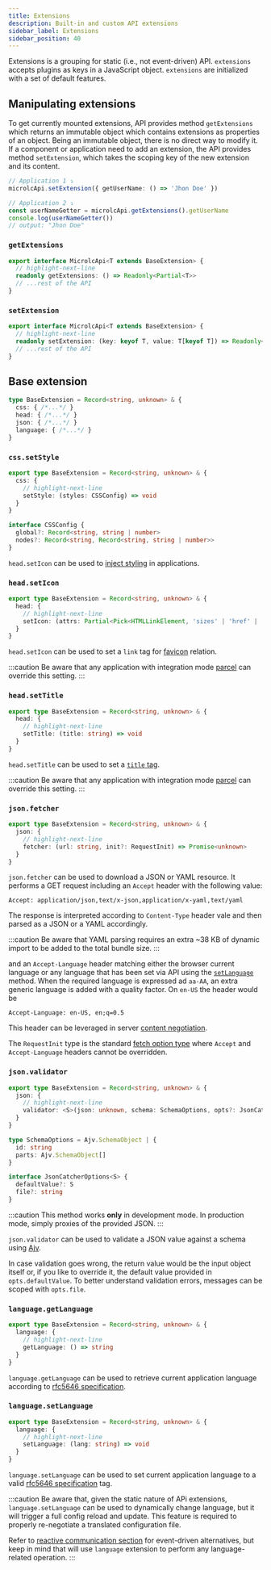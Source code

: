 ```yaml
---
title: Extensions
description: Built-in and custom API extensions
sidebar_label: Extensions
sidebar_position: 40
---
```


Extensions is a grouping for static (i.e., not event-driven) API. `extensions` accepts plugins as keys in a JavaScript
object. `extensions` are initialized with a set of default features.

## Manipulating extensions

To get currently mounted extensions, API provides method `getExtensions` which returns an immutable object which
contains extensions as properties of an object. Being an immutable object, there is no direct way to modify it. If
a component or application need to add an extension, the API provides method `setExtension`, which takes the scoping
key of the new extension and its content.

```typescript
// Application 1 ⤵
microlcApi.setExtension({ getUserName: () => 'Jhon Doe' })

// Application 2 ⤵
const userNameGetter = microlcApi.getExtensions().getUserName
console.log(userNameGetter())
// output: "Jhon Doe"
```

### `getExtensions`

```typescript
export interface MicrolcApi<T extends BaseExtension> {
  // highlight-next-line
  readonly getExtensions: () => Readonly<Partial<T>>
  // ...rest of the API
}
```

### `setExtension`

```typescript
export interface MicrolcApi<T extends BaseExtension> {
  // highlight-next-line
  readonly setExtension: (key: keyof T, value: T[keyof T]) => Readonly<T>
  // ...rest of the API
}
```

## Base extension

```typescript
type BaseExtension = Record<string, unknown> & {
  css: { /*...*/ }
  head: { /*...*/ }
  json: { /*...*/ }
  language: { /*...*/ }
}
```

### `css.setStyle`

```typescript
export type BaseExtension = Record<string, unknown> & {
  css: {
    // highlight-next-line
    setStyle: (styles: CSSConfig) => void
  }
}

interface CSSConfig {
  global?: Record<string, string | number>
  nodes?: Record<string, Record<string, string | number>>
}
```

`head.setIcon` can be used to [inject styling](../../docs/guides/style.md) in <micro-lc></micro-lc> applications.

### `head.setIcon`

```typescript
export type BaseExtension = Record<string, unknown> & {
  head: {
    // highlight-next-line
    setIcon: (attrs: Partial<Pick<HTMLLinkElement, 'sizes' | 'href' | 'type'>>) => void
  }
}
```

`head.setIcon` can be used to set a `link` tag for [favicon](https://developer.mozilla.org/en-US/docs/Glossary/Favicon)
relation.

:::caution
Be aware that any application with integration mode [parcel](../../docs/guides/applications/parcels.md) can override this 
setting.
:::

### `head.setTitle`

```typescript
export type BaseExtension = Record<string, unknown> & {
  head: {
    // highlight-next-line
    setTitle: (title: string) => void
  }
}
```

`head.setTitle` can be used to set a [`title` tag](https://developer.mozilla.org/en-US/docs/Web/HTML/Element/title).

:::caution
Be aware that any application with integration mode [parcel](../../docs/guides/applications/parcels.md) can override this
setting.
:::

### `json.fetcher`

```typescript
export type BaseExtension = Record<string, unknown> & {
  json: {
    // highlight-next-line
    fetcher: (url: string, init?: RequestInit) => Promise<unknown>
  }
}
```

`json.fetcher` can be used to download a JSON or YAML resource. It performs a GET request including an `Accept` header
with the following value:

```text
Accept: application/json,text/x-json,application/x-yaml,text/yaml
```

The response is interpreted according to `Content-Type` header vale and then parsed as a JSON or a YAML accordingly.

:::caution
Be aware that YAML parsing requires an extra ~38 KB of dynamic import to be added to the total bundle size.
:::

and an `Accept-Language` header matching either the browser current language or any language that has been set via 
<micro-lc></micro-lc> API using the [`setLanguage`](#languagesetlanguage) method. When the required language is 
expressed ad `aa-AA`, an extra generic language is added with a quality factor. On `en-US` the header would be

```text
Accept-Language: en-US, en;q=0.5
```

This header can be leveraged in server [content negotiation](https://developer.mozilla.org/en-US/docs/Web/HTTP/Content_negotiation).

The `RequestInit` type is the standard [fetch option type](https://github.com/microsoft/TypeScript/blob/main/lib/lib.dom.d.ts#L1534) where
`Accept` and `Accept-Language` headers cannot be overridden.

### `json.validator`

```typescript
export type BaseExtension = Record<string, unknown> & {
  json: {
    // highlight-next-line
    validator: <S>(json: unknown, schema: SchemaOptions, opts?: JsonCatcherOptions<S>) => Promise<S>
  }
}

type SchemaOptions = Ajv.SchemaObject | {
  id: string
  parts: Ajv.SchemaObject[]
}

interface JsonCatcherOptions<S> {
  defaultValue?: S
  file?: string
}
```

:::caution
This method works **only** in development mode. In production mode, simply proxies of the provided JSON.
:::

`json.validator` can be used to validate a JSON value against a schema using [Ajv](https://ajv.js.org/).

In case validation goes wrong, the return value would be the input object itself or, if you like to override it, the
default value provided in `opts.defaultValue`. To better understand validation errors, messages can be scoped with 
`opts.file`.

### `language.getLanguage`

```typescript
export type BaseExtension = Record<string, unknown> & {
  language: {
    // highlight-next-line
    getLanguage: () => string
  }
}
```

`language.getLanguage` can be used to retrieve current application language according to 
[rfc5646 specification](https://datatracker.ietf.org/doc/html/rfc5646). 

### `language.setLanguage`

```typescript
export type BaseExtension = Record<string, unknown> & {
  language: {
    // highlight-next-line
    setLanguage: (lang: string) => void
  }
}
```

`language.setLanguage` can be used to set current application language to a valid
[rfc5646 specification](https://datatracker.ietf.org/doc/html/rfc5646) tag.

:::caution
Be aware that, given the static nature of <micro-lc></micro-lc> APi extensions, `language.setLanguage` can be used
to dynamically change language, but it will trigger a full <micro-lc></micro-lc> config reload and update. This feature
is required to properly re-negotiate a translated configuration file.

Refer to [reactive communication section](./reactive-communication.md) for event-driven alternatives, but keep in mind
that <micro-lc></micro-lc> will use `language` extension to perform any language-related operation. 
:::
